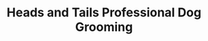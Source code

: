 ---
title: "Heads and Tails Professional Dog Grooming"
url: /liverpool/heads-and-tails-professional-dog-grooming/
shop: Tiersalon
---